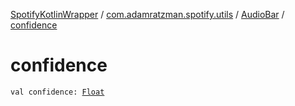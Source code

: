 [SpotifyKotlinWrapper](../../index.md) / [com.adamratzman.spotify.utils](../index.md) / [AudioBar](index.md) / [confidence](./confidence.md)

# confidence

`val confidence: `[`Float`](https://kotlinlang.org/api/latest/jvm/stdlib/kotlin/-float/index.html)